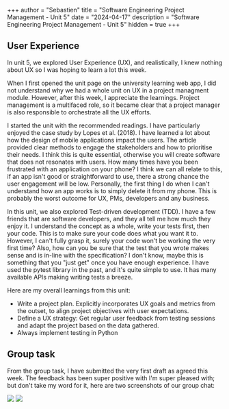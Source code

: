 +++
author = "Sebastien"
title = "Software Engineering Project Management - Unit 5"
date = "2024-04-17"
description = "Software Engineering Project Management - Unit 5"
hidden = true
+++

## User Experience

In unit 5, we explored User Experience (UX), and realistically, I knew nothing about UX so I was hoping to learn a lot this week.

When I first opened the unit page on the university learning web app, I did not understand why we had a whole unit on UX in a project managment module. However, after this week, I appreciate the learnings. Project management is a multifaced role, so it became clear that a project manager is also responsible to orchestrate all the UX efforts.

I started the unit with the recommended readings. I have particularly enjoyed the case study by Lopes et al. (2018). I have learned a lot about how the design of mobile applications impact the users. The article provided clear methods to engage the stakeholders and how to prioritise their needs. I think this is quite essential, otherwise you will create software that does not resonates with users. How many times have you been frustrated with an application on your phone? I think we can all relate to this, if an app isn't good or straightforward to use, there a strong chance the user engagement will be low. Personally, the first thing I do when I can't understand how an app works is to simply delete it from my phone. This is probably the worst outcome for UX, PMs, developers and any business.

In this unit, we also explored Test-driven development (TDD). I have a few friends that are software developers, and they all tell me how much they enjoy it. I understand the concept as a whole, write your tests first, then your code. This is to make sure your code does what you want it to. However, I can't fully grasp it, surely your code won't be working the very first time? Also, how can you be sure that the test that you wrote makes sense and is in-line with the specification? I don't know, maybe this is something that you "just get" once you have enough experience. I have used the pytest library in the past, and it's quite simple to use. It has many available APIs making writing tests a breeze.


Here are my overall learnings from this unit:

- Write a project plan. Explicitly incorporates UX goals and metrics from the outset, to align project objectives with user expectations.
- Define a UX strategy: Get regular user feedback from testing sessions and adapt the project based on the data gathered.
- Always implement testing in Python

## Group task

From the group task, I have submitted the very first draft as agreed this week. The feedback has been super positive with I'm super pleased with; but don't take my word for it, here are two screenshots of our group chat:


![](/group-chat-1.png)
![](/group-chat-2.png)

